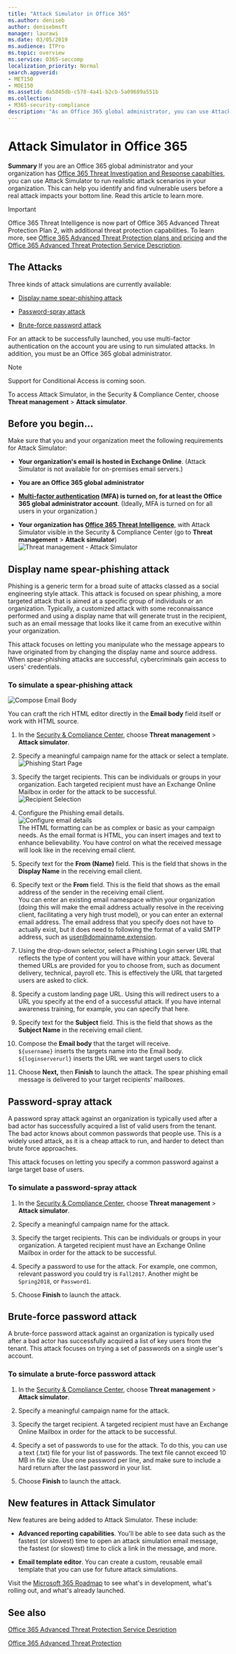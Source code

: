 ```yaml
---
title: "Attack Simulator in Office 365"
ms.author: deniseb
author: denisebmsft
manager: laurawi
ms.date: 03/05/2019
ms.audience: ITPro
ms.topic: overview
ms.service: O365-seccomp
localization_priority: Normal
search.appverid:
- MET150
- MOE150
ms.assetid: da5845db-c578-4a41-b2cb-5a09689a551b
ms.collection:
- M365-security-compliance
description: "As an Office 365 global administrator, you can use Attack Simulator to run realistic attack scenarios in your organization. This can help you identify and find vulnerable users before a real attack hits your business."
---
```


# Attack Simulator in Office 365

**Summary** If you are an Office 365 global administrator and your organization has [Office 365 Threat Investigation and Response capabilties](office-365-ti.md), you can use Attack Simulator to run realistic attack scenarios in your organization. This can help you identify and find vulnerable users before a real attack impacts your bottom line. Read this article to learn more.

> [!IMPORTANT]
> Office 365 Threat Intelligence is now part of Office 365 Advanced Threat Protection Plan 2, with additional threat protection capabilities. To learn more, see [Office 365 Advanced Threat Protection plans and pricing](https://products.office.com/exchange/advance-threat-protection) and the [Office 365 Advanced Threat Protection Service Description](https://docs.microsoft.com/office365/servicedescriptions/office-365-advanced-threat-protection-service-description).
  
## The Attacks

Three kinds of attack simulations are currently available:
  
- [Display name spear-phishing attack](attack-simulator.md#spearphish)
    
- [Password-spray attack](attack-simulator.md#passwordspray)
    
- [Brute-force password attack](attack-simulator.md#bruteforce)
    
For an attack to be successfully launched, you use multi-factor authentication on the account you are using to run simulated attacks. In addition, you must be an Office 365 global administrator.
  
> [!NOTE]
> Support for Conditional Access is coming soon. 
  
To access Attack Simulator, in the Security &amp; Compliance Center, choose **Threat management** \> **Attack simulator**.
  
## Before you begin...

Make sure that you and your organization meet the following requirements for Attack Simulator:
      
- **Your organization's email is hosted in Exchange Online**. (Attack Simulator is not available for on-premises email servers.)
    
- **You are an Office 365 global administrator**
    
- **[Multi-factor authentication](https://docs.microsoft.com/office365/admin/security-and-compliance/set-up-multi-factor-authentication?view=o365-worldwide) (MFA) is turned on, for at least the Office 365 global administrator account**. (Ideally, MFA is turned on for all users in your organization.)
 
- **Your organization has [Office 365 Threat Intelligence](office-365-ti.md)**, with Attack Simulator visible in the Security &amp; Compliance Center (go to **Threat management** \> **Attack simulator**)<br/>![Threat management - Attack Simulator](media/ThreatMgmt-AttackSimulator.png)

    
## Display name spear-phishing attack

Phishing is a generic term for a broad suite of attacks classed as a social engineering style attack. This attack is focused on spear phishing, a more targeted attack that is aimed at a specific group of individuals or an organization. Typically, a customized attack with some reconnaissance performed and using a display name that will generate trust in the recipient, such as an email message that looks like it came from an executive within your organization.
  
This attack focuses on letting you manipulate who the message appears to have originated from by changing the display name and source address. When spear-phishing attacks are successful, cybercriminals gain access to users' credentials.
  
### To simulate a spear-phishing attack

![Compose Email Body](media/9bd65af4-1f9d-45c1-8c06-796d7ccfd425.jpg)
  
You can craft the rich HTML editor directly in the **Email body** field itself or work with HTML source.
  
1. In the [Security &amp; Compliance Center](https://protection.office.com), choose **Threat management** \> **Attack simulator**.
    
2. Specify a meaningful campaign name for the attack or select a template. <br/>![Phishing Start Page](media/5e93b3cc-5981-462f-8b45-bdf85d97f1b8.jpg)
  
3. Specify the target recipients. This can be individuals or groups in your organization. Each targeted recipient must have an Exchange Online Mailbox in order for the attack to be successful. <br/>![Recipient Selection](media/faf8c2e0-6175-4cd7-8265-0c8e727f4d0f.jpg)
  
4. Configure the Phishing email details. <br/>![Configure email details](media/f043608f-f8ce-4aae-be28-86e8ecc524a9.jpg)<br/>The HTML formatting can be as complex or basic as your campaign needs. As the email format is HTML, you can insert images and text to enhance believability. You have control on what the received message will look like in the receiving email client.
    
5. Specify text for the **From (Name)** field. This is the field that shows in the **Display Name** in the receiving email client. 
    
6. Specify text or the **From** field. This is the field that shows as the email address of the sender in the receiving email client. <br/>You can enter an existing email namespace within your organization (doing this will make the email address actually resolve in the receiving client, facilitating a very high trust model), or you can enter an external email address. The email address that you specify does not have to actually exist, but it does need to following the format of a valid SMTP address, such as user@domainname.extension. 
  
7. Using the drop-down selector, select a Phishing Login server URL that reflects the type of content you will have within your attack. Several themed URLs are provided for you to choose from, such as document delivery, technical, payroll etc. This is effectively the URL that targeted users are asked to click.
    
8. Specify a custom landing page URL. Using this will redirect users to a URL you specify at the end of a successful attack. If you have internal awareness training, for example, you can specify that here.
    
9. Specify text for the **Subject** field. This is the field that shows as the **Subject Name** in the receiving email client. 
    
10. Compose the **Email body** that the target will receive. <br/>`${username}` inserts the targets name into the Email body. <br/>`${loginserverurl}` inserts the URL we want target users to click 
    
11. Choose **Next,** then **Finish** to launch the attack. The spear phishing email message is delivered to your target recipients' mailboxes. 
    
## Password-spray attack

A password spray attack against an organization is typically used after a bad actor has successfully acquired a list of valid users from the tenant. The bad actor knows about common passwords that people use. This is a widely used attack, as it is a cheap attack to run, and harder to detect than brute force approaches.
  
This attack focuses on letting you specify a common password against a large target base of users.
  
### To simulate a password-spray attack

1. In the [Security &amp; Compliance Center](https://protection.office.com), choose **Threat management** \> **Attack simulator**.
    
2. Specify a meaningful campaign name for the attack.
    
3. Specify the target recipients. This can be individuals or groups in your organization. A targeted recipient must have an Exchange Online Mailbox in order for the attack to be successful.
    
4. Specify a password to use for the attack. For example, one common, relevant password you could try is `Fall2017`. Another might be `Spring2018`, or `Password1`.
    
5. Choose **Finish** to launch the attack. 
    
## Brute-force password attack

A brute-force password attack against an organization is typically used after a bad actor has successfully acquired a list of key users from the tenant. This attack focuses on trying a set of passwords on a single user's account.
  
### To simulate a brute-force password attack

1. In the [Security &amp; Compliance Center](https://protection.office.com), choose **Threat management** \> **Attack simulator**.
    
2. Specify a meaningful campaign name for the attack.
    
3. Specify the target recipient. A targeted recipient must have an Exchange Online Mailbox in order for the attack to be successful.
    
4. Specify a set of passwords to use for the attack. To do this, you can use a text (.txt) file for your list of passwords. The text file cannot exceed 10 MB in file size. Use one password per line, and make sure to include a hard return after the last password in your list.
    
5. Choose **Finish** to launch the attack. 
    
## New features in Attack Simulator

New features are being added to Attack Simulator. These include:

- **Advanced reporting capabilities**. You'll be able to see data such as the fastest (or slowest) time to open an attack simulation email message, the fastest (or slowest) time to click a link in the message, and more.

- **Email template editor**. You can create a custom, reusable email template that you can use for future attack simulations.

Visit the [Microsoft 365 Roadmap](https://www.microsoft.com/microsoft-365/roadmap) to see what's in development, what's rolling out, and what's already launched.

## See also

[Office 365 Advanced Threat Protection Service Desription](https://docs.microsoft.com/en-us/office365/servicedescriptions/office-365-advanced-threat-protection-service-description)

[Office 365 Advanced Threat Protection](office-365-atp.md)



